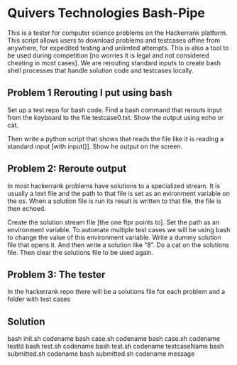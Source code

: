 # Quivers Technologies Bash-Pipe
This is a tester for computer science problems on the Hackerrank platform.  This script allows users to download problems and testcases offine from anywhere, for expedited testing and unlimted attempts.  This is also a tool to be used during competition [no worries it is legal and not considered cheating in most cases]. We are rerouting standard inputs to create bash shell processes that handle solution code and testcases locally.  

## Problem 1 Rerouting I put using bash
Set up a test repo for bash code. Find a bash command that rerouts input from the keyboard to the file testcase0.txt. Show the output using echo or cat.

Then write a python script that shows that reads the file like it is reading a standard input [with input()]. Show he output on the screen.

## Problem 2: Reroute output
In most hackerrank problems have solutions to a specialized stream. It is usually a text file and the path to that file
is set as an evironment variable on the os. When a solution file is run its result is written to that file, the file is then echoed.

Create the solution stream file [the one ftpr points to]. Set the path as an environment variable. To automate multiple test cases we will be using bash to change the value of this environment variable. Write a dummy solution file that opens it. And then write a solution like “8”. Do a cat on the solutions file. Then clear the solutions file to be used again.

## Problem 3: The tester
In the hackerrank repo there will be a solutions file for each problem and a folder with test cases

## Solution
bash init.sh codename
bash case.sh codename
bash case.sh codename testId
bash test.sh codename
bash test.sh codename testcaseName
bash submitted.sh codename
bash submitted.sh codename message

